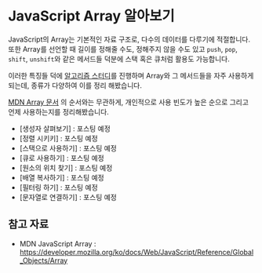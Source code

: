 # JavaScript Array 알아보기

JavaScript의 Array는 기본적인 자료 구조로, 다수의 데이터를 다루기에 적절합니다. 또한 Array를 선언할 때 길이를 정해줄 수도, 정해주지 않을 수도 있고 `push`, `pop`, `shift`, `unshift`와 같은 메서드들 덕분에 스택 혹은 큐처럼 활용도 가능합니다.

이러한 특징들 덕에 [알고리즘 스터디](https://github.com/Just-gomin/Algorithm_Study/tree/master/GroupStudy/JavaScript_Algorithm)를 진행하며 Array와 그 메서드들을 자주 사용하게 되는데, 종류가 다양하여 이를 정리 해봤습니다.

[MDN Array 문서](https://developer.mozilla.org/ko/docs/Web/JavaScript/Reference/Global_Objects/Array) 의 순서와는 무관하게, 개인적으로 사용 빈도가 높은 순으로 그리고 언제 사용하는지를 정리해봤습니다.

- [생성자 살펴보기] : 포스팅 예정
- [정렬 시키키] : 포스팅 예정
- [스택으로 사용하기] : 포스팅 예정
- [큐로 사용하기] : 포스팅 예정
- [원소의 위치 찾기] : 포스팅 예정
- [배열 복사하기] : 포스팅 예정
- [필터링 하기] : 포스팅 예정
- [문자열로 연결하기] : 포스팅 예정

## 참고 자료

- MDN JavaScript Array : <https://developer.mozilla.org/ko/docs/Web/JavaScript/Reference/Global_Objects/Array>
